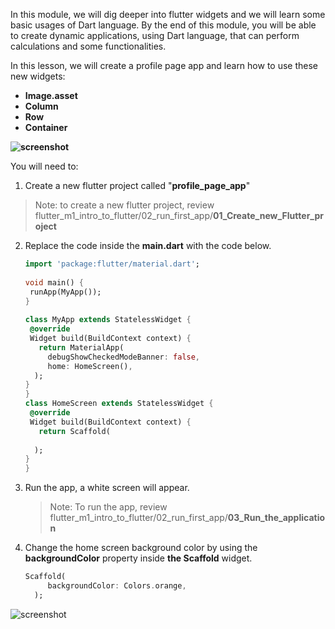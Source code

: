 
In this module, we will dig deeper into flutter widgets and we will learn some basic usages of Dart language. By the end of this module, you will be able to create dynamic applications, using Dart language, that can perform calculations and some functionalities. 





In this lesson, we will create a profile page app and learn how to use these new widgets:

 - **Image.asset**
 - **Column**
 - **Row**
 - **Container**



**![screenshot](https://lh3.googleusercontent.com/bMdRK6Oi9Im6VUexQhh9OmblbdvFM6af2CI0qClG9eRpYlsdGfiI7YQg-uZluPfpqJAJSTRyakJD-E0hP8BIn28aszVhZ2rjxov-jBdOXr6OMEATSp46xP75lckrlZqUps8j0cJX)**




You will need to:

1. Create a new flutter project called "**profile_page_app**"

> Note: to create a new flutter project, review flutter_m1_intro_to_flutter/02_run_first_app/**01_Create_new_Flutter_project**



2. Replace the code inside the **main.dart** with the code below.

   ```dart
   import 'package:flutter/material.dart';
   ​
   void main() {
    runApp(MyApp());
   }
   ​
   class MyApp extends StatelessWidget {
    @override
    Widget build(BuildContext context) {
      return MaterialApp(
        debugShowCheckedModeBanner: false,
        home: HomeScreen(),
     );
   }
   }
   class HomeScreen extends StatelessWidget {
    @override
    Widget build(BuildContext context) {
      return Scaffold(
      
     );
   }
   }
   ```

   



3. Run the app, a white screen will appear.

   > Note: To run the app, review flutter_m1_intro_to_flutter/02_run_first_app/**03_Run_the_application**



4. Change the home screen background color by using the **backgroundColor** property inside **the Scaffold** widget.

   ```dart
   Scaffold(
        backgroundColor: Colors.orange,
     );
   ```

   

![screenshot](https://lh4.googleusercontent.com/XrRHQChoKH7yiGvlvgXqTlAIA5mYgpmMsumiklq4Rd-D4oCEk0ugTwo9p7vw04fg6OyqfryCrHKk-dAsBg1PZLfuEQ0RlW0tZQfZzLzvtKCWHXMsTLPX-QC6NyGRfldnBfWashAX)










































